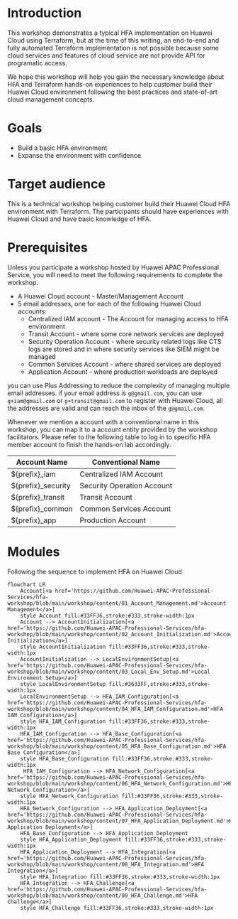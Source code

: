 # Introduction 
This workshop demonstrates a typical HFA implementation on Huawei Cloud using Terraform, but at the time of this writing, an end-to-end and fully automated Terraform implementation is not possible because some cloud services and features of cloud service are not provide API for programatic access. 

We hope this workshop will help you gain the necessary knowledge about HFA and Terraform hands-on experiences to help customer build their Huawei Cloud environment following the best practices and state-of-art cloud management concepts.

# Goals

* Build a basic HFA environment
* Expanse the environment with confidence

# Target audience
This is a technical workshop helping customer build their Huawei Cloud HFA environment with Terraform. The participants should have experiences with Huawei Cloud and have basic knowledge of HFA.

# Prerequisites
Unless you participate a workshop hosted by Huawei APAC Professional Service, you will need to meet the following requirements to complete the workshop.

* A Huawei Cloud account - Master/Management Account
* 5 email addresses, one for each of the following Huawei Cloud accounts:
    * Centralized IAM account - The Account for managing access to HFA environment
    * Transit Account - where some core network services are deployed
    * Security Operation Account - where security related logs like CTS logs are stored and in where security services like SIEM might be managed
    * Common Services Account - where shared services are deployed
    * Application Account - where production workloads are deployed

you can use Plus Addressing to reduce the complexity of managing multiple email addresses. if your email address is `g@gmail.com`, you can use `g+iam@gmail.com` or `g+transit@gmail.com` to register with Huawei Cloud, all the addresses are valid and can reach the inbox of the `g@gmail.com`.

Whenever we mention a account with a conventional name in this workshop, you can map it to a account entity provided by the workshop facilitators. Please refer to the following table to log in to specific HFA member account to finish the hands-on lab accordingly.

| Account Name | Conventional Name |
| ------------- | ----------------- |
| ${prefix}_iam | Centralized IAM Account |
| ${prefix}_security | Security Operation Account |
| ${prefix}_transit | Transit Account |
| ${prefix}_common  | Common Services Account |
| ${prefix}_app     | Production Account |

# Modules
Following the sequence to implement HFA on Huawei Cloud

```mermaid
flowchart LR
    Account[<a href='https://github.com/Huawei-APAC-Professional-Services/hfa-workshop/blob/main/workshop/content/01_Account_Management.md'>Account Management</a>]
    style Account fill:#33FF36,stroke:#333,stroke-width:1px
    Account --> AccountInitialization[<a href='https://github.com/Huawei-APAC-Professional-Services/hfa-workshop/blob/main/workshop/content/02_Account_Initialization.md'>Account Initialization</a>]
    style AccountInitialization fill:#33FF36,stroke:#333,stroke-width:1px
    AccountInitialization --> LocalEnvironmentSetup[<a href='https://github.com/Huawei-APAC-Professional-Services/hfa-workshop/blob/main/workshop/content/03_Local_Env_Setup.md'>Local Environment Setup</a>]
    style LocalEnvironmentSetup fill:#3633FF,stroke:#333,stroke-width:1px
    LocalEnvironmentSetup --> HFA_IAM_Configuration[<a href='https://github.com/Huawei-APAC-Professional-Services/hfa-workshop/blob/main/workshop/content/04_HFA_IAM_Configuration.md'>HFA IAM Configuration</a>]
    style HFA_IAM_Configuration fill:#33FF36,stroke:#333,stroke-width:1px
    HFA_IAM_Configuration --> HFA_Base_Configuration[<a href='https://github.com/Huawei-APAC-Professional-Services/hfa-workshop/blob/main/workshop/content/05_HFA_Base_Configuration.md'>HFA Base Configuration</a>]
    style HFA_Base_Configuration fill:#33FF36,stroke:#333,stroke-width:1px
     HFA_IAM_Configuration --> HFA_Network_Configuration[<a href='https://github.com/Huawei-APAC-Professional-Services/hfa-workshop/blob/main/workshop/content/06_HFA_Network_Configuration.md'>HFA Network Configuration</a>]
    style HFA_Network_Configuration fill:#33FF36,stroke:#333,stroke-width:1px
    HFA_Network_Configuration --> HFA_Application_Deployment[<a href='https://github.com/Huawei-APAC-Professional-Services/hfa-workshop/blob/main/workshop/content/07_HFA_Application_Deployment.md'>HFA Application Deployment</a>]
    HFA_Base_Configuration --> HFA_Application_Deployment
    style HFA_Application_Deployment fill:#33FF36,stroke:#333,stroke-width:1px
    HFA_Application_Deployment --> HFA_Integration[<a href='https://github.com/Huawei-APAC-Professional-Services/hfa-workshop/blob/main/workshop/content/08_HFA_Integration.md'>HFA Integration</a>]
    style HFA_Integration fill:#33FF36,stroke:#333,stroke-width:1px
    HFA_Integration --> HFA_Challenge[<a href='https://github.com/Huawei-APAC-Professional-Services/hfa-workshop/blob/main/workshop/content/09_HFA_Challenge.md'>HFA Challenge</a>]
    style HFA_Challenge fill:#33FF36,stroke:#333,stroke-width:1px
```